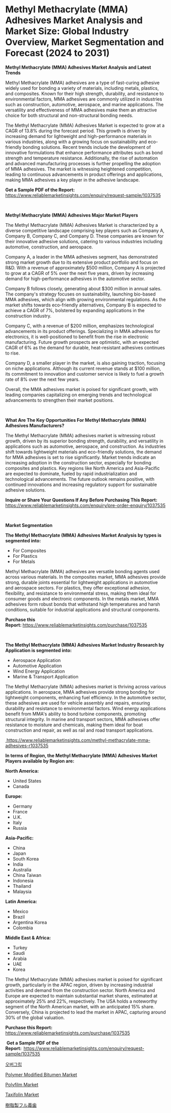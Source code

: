 <p><h1>Methyl Methacrylate (MMA) Adhesives Market Analysis and Market Size: Global Industry Overview, Market Segmentation and Forecast (2024 to 2031)</h1></p><p><strong>Methyl Methacrylate (MMA) Adhesives Market Analysis and Latest Trends</strong></p>
<p><p>Methyl Methacrylate (MMA) adhesives are a type of fast-curing adhesive widely used for bonding a variety of materials, including metals, plastics, and composites. Known for their high strength, durability, and resistance to environmental factors, MMA adhesives are commonly utilized in industries such as construction, automotive, aerospace, and marine applications. The versatility and effectiveness of MMA adhesives make them an attractive choice for both structural and non-structural bonding needs.</p><p>The Methyl Methacrylate (MMA) Adhesives Market is expected to grow at a CAGR of 13.8% during the forecast period. This growth is driven by increasing demand for lightweight and high-performance materials in various industries, along with a growing focus on sustainability and eco-friendly bonding solutions. Recent trends include the development of innovative formulations that enhance performance attributes such as bond strength and temperature resistance. Additionally, the rise of automation and advanced manufacturing processes is further propelling the adoption of MMA adhesives. The market is witnessing heightened competition, leading to continuous advancements in product offerings and applications, making MMA adhesives a key player in the adhesive landscape.</p></p>
<p><strong>Get a Sample PDF of the Report:&nbsp;</strong> <a href="https://www.reliablemarketinsights.com/enquiry/request-sample/1037535">https://www.reliablemarketinsights.com/enquiry/request-sample/1037535</a></p>
<p>&nbsp;</p>
<p><strong>Methyl Methacrylate (MMA) Adhesives Major Market Players</strong></p>
<p><p>The Methyl Methacrylate (MMA) Adhesives Market is characterized by a diverse competitive landscape comprising key players such as Company A, Company B, Company C, and Company D. These companies are known for their innovative adhesive solutions, catering to various industries including automotive, construction, and aerospace.</p><p>Company A, a leader in the MMA adhesives segment, has demonstrated strong market growth due to its extensive product portfolio and focus on R&D. With a revenue of approximately $500 million, Company A is projected to grow at a CAGR of 5% over the next five years, driven by increasing demand for high-performance adhesives in the automotive sector.</p><p>Company B follows closely, generating about $300 million in annual sales. The company's strategy focuses on sustainability, launching bio-based MMA adhesives, which align with growing environmental regulations. As the market shifts towards eco-friendly alternatives, Company B is expected to achieve a CAGR of 7%, bolstered by expanding applications in the construction industry.</p><p>Company C, with a revenue of $200 million, emphasizes technological advancements in its product offerings. Specializing in MMA adhesives for electronics, it is well-positioned to benefit from the rise in electronic manufacturing. Future growth prospects are optimistic, with an expected CAGR of 6% as the demand for durable, heat-resistant adhesives continues to rise.</p><p>Company D, a smaller player in the market, is also gaining traction, focusing on niche applications. Although its current revenue stands at $100 million, its commitment to innovation and customer service is likely to fuel a growth rate of 8% over the next few years.</p><p>Overall, the MMA adhesives market is poised for significant growth, with leading companies capitalizing on emerging trends and technological advancements to strengthen their market positions.</p></p>
<p>&nbsp;</p>
<p><strong>What Are The Key Opportunities For Methyl Methacrylate (MMA) Adhesives Manufacturers?</strong></p>
<p><p>The Methyl Methacrylate (MMA) adhesives market is witnessing robust growth, driven by its superior bonding strength, durability, and versatility in applications such as automotive, aerospace, and construction. As industries shift towards lightweight materials and eco-friendly solutions, the demand for MMA adhesives is set to rise significantly. Market trends indicate an increasing adoption in the construction sector, especially for bonding composites and plastics. Key regions like North America and Asia-Pacific are expected to dominate, fueled by rapid industrialization and technological advancements. The future outlook remains positive, with continued innovations and increasing regulatory support for sustainable adhesive solutions.</p></p>
<p><strong>Inquire or Share Your Questions If Any Before Purchasing This Report:</strong> <a href="https://www.reliablemarketinsights.com/enquiry/pre-order-enquiry/1037535">https://www.reliablemarketinsights.com/enquiry/pre-order-enquiry/1037535</a></p>
<p>&nbsp;</p>
<p><strong>Market Segmentation</strong></p>
<p><strong>The Methyl Methacrylate (MMA) Adhesives Market Analysis by types is segmented into:</strong></p>
<p><ul><li>For Composites</li><li>For Plastics</li><li>For Metals</li></ul></p>
<p><p>Methyl Methacrylate (MMA) adhesives are versatile bonding agents used across various materials. In the composites market, MMA adhesives provide strong, durable joints essential for lightweight applications in automotive and aerospace sectors. For plastics, they offer exceptional adhesion, flexibility, and resistance to environmental stress, making them ideal for consumer goods and electronic components. In the metals market, MMA adhesives form robust bonds that withstand high temperatures and harsh conditions, suitable for industrial applications and structural components.</p></p>
<p><strong>Purchase this Report:&nbsp;</strong><a href="https://www.reliablemarketinsights.com/purchase/1037535">https://www.reliablemarketinsights.com/purchase/1037535</a></p>
<p>&nbsp;</p>
<p><strong>The Methyl Methacrylate (MMA) Adhesives Market Industry Research by Application is segmented into:</strong></p>
<p><ul><li>Aerospace Application</li><li>Automotive Application</li><li>Wind Energy Application</li><li>Marine & Transport Application</li></ul></p>
<p><p>The Methyl Methacrylate (MMA) adhesives market is thriving across various applications. In aerospace, MMA adhesives provide strong bonding for lightweight components, enhancing fuel efficiency. In the automotive sector, these adhesives are used for vehicle assembly and repairs, ensuring durability and resistance to environmental factors. Wind energy applications benefit from MMA's ability to bond turbine components, promoting structural integrity. In marine and transport sectors, MMA adhesives offer resistance to moisture and chemicals, making them ideal for boat construction and repair, as well as rail and road transport applications.</p></p>
<p><a href="https://www.reliablemarketinsights.com/methyl-methacrylate-mma-adhesives-r1037535">&nbsp;https://www.reliablemarketinsights.com/methyl-methacrylate-mma-adhesives-r1037535</a></p>
<p><strong>In terms of Region, the Methyl Methacrylate (MMA) Adhesives Market Players available by Region are:</strong></p>
<p>
    <p> <strong> North America: </strong>
        <ul>
            <li>United States</li>
            <li>Canada</li>
        </ul>
        </p> 
    <p> <strong> Europe: </strong>
        <ul>
            <li>Germany</li>
            <li>France</li>
            <li>U.K.</li>
            <li>Italy</li>
            <li>Russia</li>
        </ul>
        </p> 
    <p> <strong> Asia-Pacific: </strong>
        <ul>
            <li>China</li>
            <li>Japan</li>
            <li>South Korea</li>
            <li>India</li>
            <li>Australia</li>
            <li>China Taiwan</li>
            <li>Indonesia</li>
            <li>Thailand</li>
            <li>Malaysia</li>
        </ul>
        </p> 
    <p> <strong> Latin America: </strong>
        <ul>
            <li>Mexico</li>
            <li>Brazil</li>
            <li>Argentina Korea</li>
            <li>Colombia</li>
        </ul>
        </p> 
    <p> <strong> Middle East & Africa: </strong>
        <ul>
            <li>Turkey</li>
            <li>Saudi</li>
            <li>Arabia</li>
            <li>UAE</li>
            <li>Korea</li>
        </ul>
    </p>
    </p>
<p><p>The Methyl Methacrylate (MMA) adhesives market is poised for significant growth, particularly in the APAC region, driven by increasing industrial activities and demand from the construction sector. North America and Europe are expected to maintain substantial market shares, estimated at approximately 25% and 22%, respectively. The USA holds a noteworthy segment of the North American market, with an anticipated 15% share. Conversely, China is projected to lead the market in APAC, capturing around 30% of the global valuation.</p></p>
<p><strong>Purchase this Report: </strong><a href="https://www.reliablemarketinsights.com/purchase/1037535">https://www.reliablemarketinsights.com/purchase/1037535</a></p>
<p>&nbsp;<strong>Get a Sample PDF of the Report:&nbsp;&nbsp;</strong><a href="https://www.reliablemarketinsights.com/enquiry/request-sample/1037535">https://www.reliablemarketinsights.com/enquiry/request-sample/1037535</a></p>
<p><strong></strong></p>
<p><p><a href="https://medium.com/@emma_paterson_grant/overgrip-market-%EC%9D%98-%EA%B8%80%EB%A1%9C%EB%B2%8C-%EC%8B%9C%EC%9E%A5-%EA%B0%9C%EC%9A%94%EB%8A%94-%EC%A0%84-%EC%84%B8%EA%B3%84-%EB%B0%8F-%EC%A3%BC%EC%9A%94-%EC%8B%9C%EC%9E%A5%EC%9D%98-%EC%82%B0%EC%97%85%EC%97%90-%EC%98%81%ED%96%A5%EC%9D%84-%EB%AF%B8%EC%B9%98%EB%8A%94-%EC%A3%BC%EC%9A%94-%ED%8A%B8%EB%A0%8C%EB%93%9C%EC%97%90-%EB%8C%80%ED%95%9C-%EB%8F%85%ED%8A%B9%ED%95%9C-%EA%B4%80%EC%A0%90%EC%9D%84-%EC%A0%9C%EA%B3%B5%ED%95%A9%EB%8B%88%EB%8B%A4-93b6d931583e">오버그립</a></p><p><a href="https://issuu.com/reportprime-2/docs/polymer-modified-bitumen-market-siz_a2fd56323ad672">Polymer Modified Bitumen Market</a></p><p><a href="https://www.linkedin.com/pulse/strategic-insights-global-polyfilm-market-trends-2024-2031-y41cf?trackingId=LMdKouseR16yJ4mpLijedg%3D%3D">Polyfilm Market</a></p><p><a href="https://www.linkedin.com/pulse/taxifolin-market-forecasts-trends-impact-analysis-2024-2031-zxo1f?trackingId=JkFfz5wpRtq6Rt8BxA95yQ%3D%3D">Taxifolin Market</a></p><p><a href="https://medium.com/@lylabrown2022/resin-full-dentures-market-%E3%81%AF-%E3%82%B3%E3%82%B9%E3%83%88%E7%AE%A1%E7%90%86%E3%81%A8%E5%8A%B9%E7%8E%87%E5%90%91%E4%B8%8A%E3%82%92%E5%84%AA%E5%85%88%E3%81%97%E3%81%BE%E3%81%99-%E3%81%95%E3%82%89%E3%81%AB-%E5%A0%B1%E5%91%8A%E6%9B%B8%E3%81%AF%E5%B8%82%E5%A0%B4%E3%81%AE%E9%9C%80%E8%A6%81%E9%9D%A2%E3%81%A8%E4%BE%9B%E7%B5%A6%E9%9D%A2%E3%81%AE%E4%B8%A1%E6%96%B9%E3%82%92%E3%82%AB%E3%83%90%E3%83%BC%E3%81%97%E3%81%A6%E3%81%84%E3%81%BE%E3%81%99-resin-full-dentures-377ec28f15e5">樹脂製フル義歯</a></p></p>